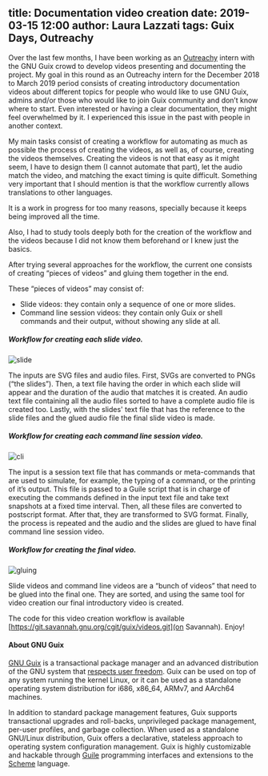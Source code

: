 title: Documentation video creation
date: 2019-03-15 12:00
author: Laura Lazzati
tags: Guix Days, Outreachy
---

Over the last few months, I have been working as an
[Outreachy](https://www.outreachy.org/) intern with the GNU Guix crowd
to develop videos presenting and documenting the project.
My goal in this round as an Outreachy
intern for the December 2018 to March 2019 period consists of creating introductory documentation videos
about different topics for people who would like to use GNU Guix,
admins and/or those who would like to join Guix community and don’t
know where to start. Even interested or having a clear documentation, they
might feel overwhelmed by it. I experienced this issue in the past with people in another context.

My main tasks consist of creating a workflow for
automating as much as possible the process of creating the videos, as well as,
of course, creating the videos themselves. Creating the videos is not that easy
as it might seem, I have to design them (I cannot automate that part), let
the audio match the video, and matching the exact timing is quite difficult.
Something very important that I should mention is that the workflow currently
allows translations to other languages.

It is a work in progress for too many reasons, specially because it keeps
being improved all the time.

Also, I had to study tools deeply both for the creation of the workflow and the videos
because I did not know them beforehand or I knew just the basics.

After trying several approaches for the workflow, the current one consists of
creating “pieces of videos” and gluing them together in the end.

These “pieces of videos” may consist of:
- Slide videos: they contain only a sequence of one or more slides.
- Command line session videos: they contain only Guix or shell commands and
their output, without showing any slide at all.

##### Workflow for creating each slide video.

![slide](https://www.gnu.org/software/guix/static/blog/img/outreachy-2019-slide-video.png)

The inputs are SVG files and audio files.
First, SVGs are converted to PNGs (“the slides”).
Then, a text file having the order in which each slide will
appear and the duration of the audio that matches it is created.
An audio text file containing all the audio files sorted to
have a complete audio file is created too.
Lastly, with the slides' text file that has the reference to the slide files
and the glued audio file the final slide video is made.

##### Workflow for creating each command line session video.

![cli](https://www.gnu.org/software/guix/static/blog/img/outreachy-2019-cli-video.png)

The input is a session text file that has commands or meta-commands that
are used to simulate, for example, the typing of a command, or the printing of
it’s output.
This file is passed to a Guile script that is in charge of executing the
commands defined in the input text file and take text snapshots at a fixed time
 interval. Then, all these files are converted to postscript format. After
that, they are transformed to SVG format. Finally, the process is repeated and
the audio and the slides are glued to have final command line session video.

##### Workflow for creating the final video.

![gluing](https://www.gnu.org/software/guix/static/blog/img/outreachy-2019-gluing-video.png)

Slide videos and command line videos are a “bunch of videos”
that need to be glued into the final one. They are sorted, and using the
same tool for video creation our final introductory video is created.

The code for this video creation workflow is available
[https://git.savannah.gnu.org/cgit/guix/videos.git](on Savannah).
Enjoy!

#### About GNU Guix

[GNU Guix](https://www.gnu.org/software/guix) is a transactional package
manager and an advanced distribution of the GNU system that [respects
user
freedom](https://www.gnu.org/distros/free-system-distribution-guidelines.html).
Guix can be used on top of any system running the kernel Linux, or it
can be used as a standalone operating system distribution for i686,
x86_64, ARMv7, and AArch64 machines.

In addition to standard package management features, Guix supports
transactional upgrades and roll-backs, unprivileged package management,
per-user profiles, and garbage collection.  When used as a standalone
GNU/Linux distribution, Guix offers a declarative, stateless approach to
operating system configuration management.  Guix is highly customizable
and hackable through [Guile](https://www.gnu.org/software/guile)
programming interfaces and extensions to the
[Scheme](http://schemers.org) language.
